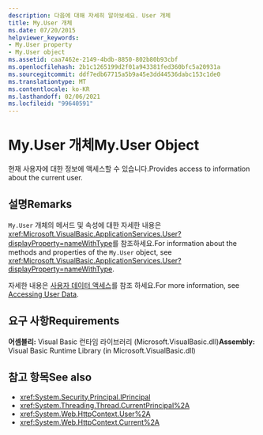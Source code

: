 ```yaml
---
description: 다음에 대해 자세히 알아보세요. User 개체
title: My.User 개체
ms.date: 07/20/2015
helpviewer_keywords:
- My.User property
- My.User object
ms.assetid: caa7462e-2149-4bdb-8850-802b80b93cbf
ms.openlocfilehash: 2b1c1265199d2f01a943381fed360bfc5a20931a
ms.sourcegitcommit: ddf7edb67715a5b9a45e3dd44536dabc153c1de0
ms.translationtype: MT
ms.contentlocale: ko-KR
ms.lasthandoff: 02/06/2021
ms.locfileid: "99640591"
---
```

# <a name="myuser-object"></a><span data-ttu-id="d34a9-103">My.User 개체</span><span class="sxs-lookup"><span data-stu-id="d34a9-103">My.User Object</span></span>

<span data-ttu-id="d34a9-104">현재 사용자에 대한 정보에 액세스할 수 있습니다.</span><span class="sxs-lookup"><span data-stu-id="d34a9-104">Provides access to information about the current user.</span></span>  
  
## <a name="remarks"></a><span data-ttu-id="d34a9-105">설명</span><span class="sxs-lookup"><span data-stu-id="d34a9-105">Remarks</span></span>  

 <span data-ttu-id="d34a9-106">`My.User` 개체의 메서드 및 속성에 대한 자세한 내용은 <xref:Microsoft.VisualBasic.ApplicationServices.User?displayProperty=nameWithType>를 참조하세요.</span><span class="sxs-lookup"><span data-stu-id="d34a9-106">For information about the methods and properties of the `My.User` object, see <xref:Microsoft.VisualBasic.ApplicationServices.User?displayProperty=nameWithType>.</span></span>  
  
 <span data-ttu-id="d34a9-107">자세한 내용은 [사용자 데이터 액세스](../../developing-apps/programming/accessing-user-data.md)를 참조 하세요.</span><span class="sxs-lookup"><span data-stu-id="d34a9-107">For more information, see [Accessing User Data](../../developing-apps/programming/accessing-user-data.md).</span></span>  
  
## <a name="requirements"></a><span data-ttu-id="d34a9-108">요구 사항</span><span class="sxs-lookup"><span data-stu-id="d34a9-108">Requirements</span></span>  

 <span data-ttu-id="d34a9-109">**어셈블리:** Visual Basic 런타임 라이브러리 (Microsoft.VisualBasic.dll)</span><span class="sxs-lookup"><span data-stu-id="d34a9-109">**Assembly:** Visual Basic Runtime Library (in Microsoft.VisualBasic.dll)</span></span>  
  
## <a name="see-also"></a><span data-ttu-id="d34a9-110">참고 항목</span><span class="sxs-lookup"><span data-stu-id="d34a9-110">See also</span></span>

- <xref:System.Security.Principal.IPrincipal>
- <xref:System.Threading.Thread.CurrentPrincipal%2A>
- <xref:System.Web.HttpContext.User%2A>
- <xref:System.Web.HttpContext.Current%2A>
